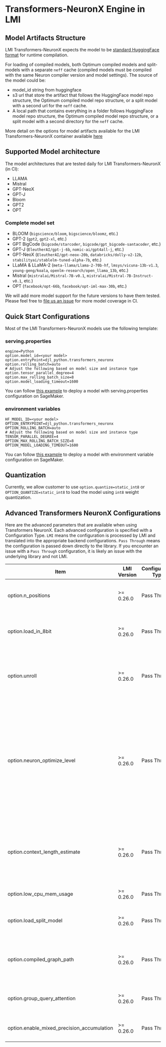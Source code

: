 # Transformers-NeuronX Engine in LMI

## Model Artifacts Structure

LMI Transformers-NeuronX expects the model to be [standard HuggingFace format](../deployment_guide/model-artifacts.md) for runtime compilation. 

For loading of compiled models, both Optimum compiled models and split-models with a separate `neff` cache (compiled models must be compiled with the same Neuron compiler version and model settings).
The source of the model could be:

- model_id string from huggingface
- s3 url that store the artifact that follows the HuggingFace model repo structure, the Optimum compiled model repo structure, or a split model with a second url for the `neff` cache.
- A local path that contains everything in a folder follows HuggingFace model repo structure, the Optimum compiled model repo structure, or a split model with a second directory for the `neff` cache.

More detail on the options for model artifacts available for the LMI Transformers-NeuronX container available [here](../deployment_guide/model-artifacts.md#neuron-pretrained-model-formats)

## Supported Model architecture

The model architectures that are tested daily for LMI Transformers-NeuronX (in CI):

- LLAMA
- Mistral
- GPT-NeoX
- GPT-J
- Bloom
- GPT2
- OPT

### Complete model set

- BLOOM (`bigscience/bloom`, `bigscience/bloomz`, etc.)
- GPT-2 (`gpt2`, `gpt2-xl`, etc.)
- GPT BigCode (`bigcode/starcoder`, `bigcode/gpt_bigcode-santacoder`, etc.)
- GPT-J (`EleutherAI/gpt-j-6b`, `nomic-ai/gpt4all-j`, etc.)
- GPT-NeoX (`EleutherAI/gpt-neox-20b`, `databricks/dolly-v2-12b`, `stabilityai/stablelm-tuned-alpha-7b`, etc.)
- LLaMA & LLaMA-2 (`meta-llama/Llama-2-70b-hf`, `lmsys/vicuna-13b-v1.3`, `young-geng/koala`, `openlm-research/open_llama_13b`, etc.)
- Mistral (`mistralai/Mistral-7B-v0.1`, `mistralai/Mistral-7B-Instruct-v0.1`, etc.)
- OPT (`facebook/opt-66b`, `facebook/opt-iml-max-30b`, etc.)

We will add more model support for the future versions to have them tested. Please feel free to [file us an issue](https://github.com/deepjavalibrary/djl-serving/issues/new/choose) for more model coverage in CI.

## Quick Start Configurations

Most of the LMI Transformers-NeuronX models use the following template:

### serving.properties

```
engine=Python
option.model_id=<your model>
option.entryPoint=djl_python.transformers_neuronx
option.rolling_batch=auto
# Adjust the following based on model size and instance type
option.tensor_parallel_degree=4
option.max_rolling_batch_size=8
option.model_loading_timeout=1600
```

You can follow [this example](../deployment_guide/deploying-your-endpoint.md#configuration---servingproperties) to deploy a model with serving.properties configuration on SageMaker.

### environment variables

```
HF_MODEL_ID=<your model>
OPTION_ENTRYPOINT=djl_python.transformers_neuronx
OPTION_ROLLING_BATCH=auto
# Adjust the following based on model size and instance type
TENSOR_PARALLEL_DEGREE=4
OPTION_MAX_ROLLING_BATCH_SIZE=8
OPTION_MODEL_LOADING_TIMEOUT=1600
```

You can follow [this example](../deployment_guide/deploying-your-endpoint.md#configuration---environment-variables) to deploy a model with environment variable configuration on SageMaker.

## Quantization

Currently, we allow customer to use `option.quantize=static_int8` or `OPTION_QUANTIZE=static_int8` to load the model using `int8` weight quantization.

## Advanced Transformers NeuronX Configurations

Here are the advanced parameters that are available when using Transformers NeuronX.
Each advanced configuration is specified with a Configuration Type.
`LMI` means the configuration is processed by LMI and translated into the appropriate backend configurations.
`Pass Through` means the configuration is passed down directly to the library.
If you encounter an issue with a `Pass Through` configuration, it is likely an issue with the underlying library and not LMI.

| Item                                       | LMI Version | Configuration Type | Description                                                                                                                                                                                                                                                                                                                                           | Example value                                                                                  |
|--------------------------------------------|-------------|--------------------|-------------------------------------------------------------------------------------------------------------------------------------------------------------------------------------------------------------------------------------------------------------------------------------------------------------------------------------------------------|------------------------------------------------------------------------------------------------|
| option.n_positions                         | >= 0.26.0   | Pass Through       | Total sequence length, input sequence length + output sequence length.                                                                                                                                                                                                                                                                                | Default: `128`                                                                                 |
| option.load_in_8bit                        | >= 0.26.0   | Pass Through       | Specify this option to quantize your model using the supported quantization methods in TransformerNeuronX                                                                                                                                                                                                                                             | `False`, `True` Default: `False`                                                               |
| option.unroll                              | >= 0.26.0   | Pass Through       | Unroll the model graph for compilation. With `unroll=None` compiler will have more opportunities to do optimizations across the layers                                                                                                                                                                                                                | Default: `None`                                                                                |
| option.neuron_optimize_level               | >= 0.26.0   | Pass Through       | Neuron runtime compiler optimization level, determines the type of optimizations applied during compilation. The higher optimize level we go, the longer time will spend on compilation. But in exchange, you will get better latency/throughput. Default value is not set (optimize level 2) that have a balance of compilation time and performance | `1`,`2`,`3` Default: `2`                                                                       |
| option.context_length_estimate             | >= 0.26.0   | Pass Through       | Estimated context input length for Llama models. Customer can specify different size bucket to increase the KV cache re-usability. This will help to improve latency                                                                                                                                                                                  | Example: `256,512,1024` (integers separated by comma if multiple values) <br/> Default: `None` |
| option.low_cpu_mem_usage                   | >= 0.26.0   | Pass Through       | Reduce CPU memory usage when loading models.                                                                                                                                                                                                                                                                                                          | Default: `False`                                                                               |
| option.load_split_model                    | >= 0.26.0   | Pass Through       | Toggle to True when using model artifacts that have already been split for neuron compilation/loading.                                                                                                                                                                                                                                                | Default: `False`                                                                               |
| option.compiled_graph_path                 | >= 0.26.0   | Pass Through       | Provide an s3 URI, or a local directory that stores the pre-compiled graph for your model (NEFF cache) to skip runtime compilation.                                                                                                                                                                                                                   | Default: `None`                                                                                |
| option.group_query_attention               | >= 0.26.0   | Pass Through       | Enable K/V cache sharding for llama and mistral models types  based on various [strategies](https://awsdocs-neuron.readthedocs-hosted.com/en/latest/libraries/transformers-neuronx/transformers-neuronx-developer-guide.html#grouped-query-attention-gqa-support-beta)                                                                                | `shard-over-heads`  Default: `None`                                                            |
| option.enable_mixed_precision_accumulation | >= 0.26.0   | Pass Through       | Turn this on for LLAMA 70B model to achieve better accuracy.                                                                                                                                                                                                                                                                                          | `true` Default: `None`                                                                         |

